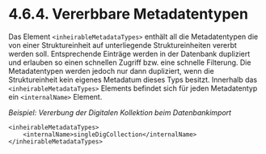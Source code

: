 # 4.6.4. Vererbbare Metadatentypen

Das Element `<inheirableMetadataTypes>` enthält all die Metadatentypen die von einer Struktureinheit auf unterliegende Struktureinheiten vererbt werden soll. Entsprechende Einträge werden in der Datenbank dupliziert und erlauben so einen schnellen Zugriff bzw. eine schnelle Filterung. Die Metadatentypen werden jedoch nur dann dupliziert, wenn die Struktureinheit kein eigenes Metadatum dieses Typs besitzt. Innerhalb das `<inheirableMetadataTypes>` Elements befindet sich für jeden Metadatentyp ein `<internalName>` Element.

_Beispiel: Vererbung der Digitalen Kollektion beim Datenbankimport_

```text
<inheirableMetadataTypes>
    <internalName>singleDigCollection</internalName>
</inheirableMetadataTypes>
```

